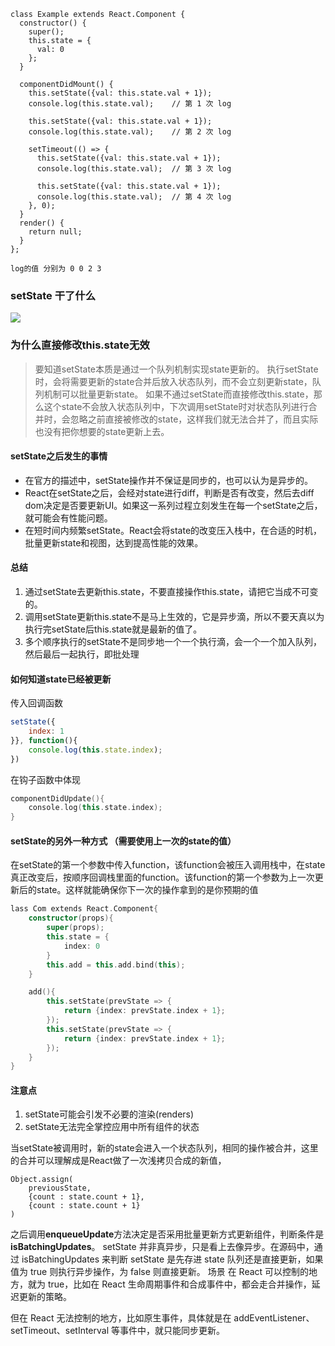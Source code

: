 ```
class Example extends React.Component {
  constructor() {
    super();
    this.state = {
      val: 0
    };
  }
  
  componentDidMount() {
    this.setState({val: this.state.val + 1});
    console.log(this.state.val);    // 第 1 次 log

    this.setState({val: this.state.val + 1});
    console.log(this.state.val);    // 第 2 次 log

    setTimeout(() => {
      this.setState({val: this.state.val + 1});
      console.log(this.state.val);  // 第 3 次 log

      this.setState({val: this.state.val + 1});
      console.log(this.state.val);  // 第 4 次 log
    }, 0);
  }
  render() {
    return null;
  }
};

log的值 分别为 0 0 2 3
```

### setState 干了什么

![](https://upload-images.jianshu.io/upload_images/5703029-2354777c40b8c28b.jpg?imageMogr2/auto-orient/strip|imageView2/2/w/720/format/webp)



### 为什么直接修改this.state无效

> 要知道setState本质是通过一个队列机制实现state更新的。 执行setState时，会将需要更新的state合并后放入状态队列，而不会立刻更新state，队列机制可以批量更新state。
>  如果不通过setState而直接修改this.state，那么这个state不会放入状态队列中，下次调用setState时对状态队列进行合并时，会忽略之前直接被修改的state，这样我们就无法合并了，而且实际也没有把你想要的state更新上去。



#### setState之后发生的事情

- 在官方的描述中，setState操作并不保证是同步的，也可以认为是异步的。
- React在setState之后，会经对state进行diff，判断是否有改变，然后去diff dom决定是否要更新UI。如果这一系列过程立刻发生在每一个setState之后，就可能会有性能问题。
- 在短时间内频繁setState。React会将state的改变压入栈中，在合适的时机，批量更新state和视图，达到提高性能的效果。

#### 总结

1. 通过setState去更新this.state，不要直接操作this.state，请把它当成不可变的。
2. 调用setState更新this.state不是马上生效的，它是异步滴，所以不要天真以为执行完setState后this.state就是最新的值了。
3. 多个顺序执行的setState不是同步地一个一个执行滴，会一个一个加入队列，然后最后一起执行，即批处理

#### 如何知道state已经被更新

传入回调函数

```jsx
setState({
    index: 1
}}, function(){
    console.log(this.state.index);
})
```

在钩子函数中体现

```cpp
componentDidUpdate(){
    console.log(this.state.index);
}
```

#### setState的另外一种方式 （需要使用上一次的state的值）

在setState的第一个参数中传入function，该function会被压入调用栈中，在state真正改变后，按顺序回调栈里面的function。该function的第一个参数为上一次更新后的state。这样就能确保你下一次的操作拿到的是你预期的值

```kotlin
lass Com extends React.Component{
    constructor(props){
        super(props);
        this.state = {
            index: 0
        }
        this.add = this.add.bind(this);
    }

    add(){
        this.setState(prevState => {
            return {index: prevState.index + 1};
        });
        this.setState(prevState => {
            return {index: prevState.index + 1};
        });
    }
}
```

#### 注意点

1. setState可能会引发不必要的渲染(renders)
2. setState无法完全掌控应用中所有组件的状态





当setState被调用时，新的state会进入一个状态队列，相同的操作被合并，这里的合并可以理解成是React做了一次浅拷贝合成的新值，

```
Object.assign(
    previousState,
    {count : state.count + 1},
    {count : state.count + 1}
)
```

之后调用**enqueueUpdate**方法决定是否采用批量更新方式更新组件，判断条件是**isBatchingUpdates**。
 setState 并非真异步，只是看上去像异步。在源码中，通过 isBatchingUpdates 来判断 setState 是先存进 state 队列还是直接更新，如果值为 true 则执行异步操作，为 false 则直接更新。
 场景
在 React 可以控制的地方，就为 true，比如在 React 生命周期事件和合成事件中，都会走合并操作，延迟更新的策略。 

但在 React 无法控制的地方，比如原生事件，具体就是在 addEventListener、setTimeout、setInterval 等事件中，就只能同步更新。

